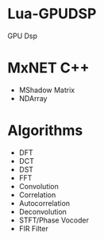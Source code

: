 # Lua-GPUDSP
GPU Dsp

# MxNET C++
* MShadow Matrix
* NDArray

# Algorithms
* DFT
* DCT
* DST
* FFT
* Convolution
* Correlation
* Autocorrelation
* Deconvolution
* STFT/Phase Vocoder
* FIR Filter

